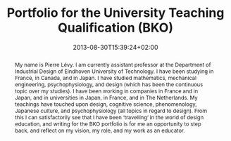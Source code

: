 ---
slug: Portfolio-for-the-University-Teaching-Qualification-BKO
title: "Portfolio for the University Teaching Qualification (BKO)"
layout: publi
publitype: dissertation
subsection: dissertation
date: 2013-08-30T15:39:24+02:00
institution:
    logo: TUe
    name: "Eindhoven University of Technology"
    web: "https://www.tue.nl/en/"
    colo: "#c72125"
reference: "Lévy, P. (2013). Portfolio for the University Teaching Qualification (BKO). Eindhoven University of Technology, The Netherlands"
abstract: "My name is Pierre Lévy. I am currently assistant professor at the Department of Industrial Design of Eindhoven University of Technology. I have been studying in France, in Canada, and in Japan. I have studied mathematics, mechanical engineering, psychophysiology, and design (which has been the continuous topic over my studies). I have been working in companies in France and in Japan, and in universities in Japan, in France, and in The Netherlands. My teachings have touched upon design, cognitive science, phenomenology, Japanese culture, and psychophysiology (all topics in regard to design).
From this I can satisfactorily see that I have been ‘travelling’ in the world of design education, and writing for the BKO portfolio is for me an opportunity to step back, and reflect on my vision, my role, and my work as an educator."
link:
    dissertation: https://1drv.ms/b/s!AnQx_v88q65Qv4Q1y_Vdgej6splf4Q?e=vS1Iaq
---